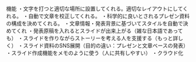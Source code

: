 機能
・文字を打つと適切な場所に設置してくれる。適切なレイアウトにしてくれる。
・自動で文章を校正してくれる。
・科学的に良いとされるプレゼン資料の構成を決めてくれる。
・文章情報・発表背景に基づいてスタイルを自動で決めてくれ
・発表原稿を入れるとスライドが出来上がる（雑な日本語であっても）
・スライドを作りながらストーリーを考える人を支援する（もっと詳しく）
・スライド資料のSNS展開（目的の違い：プレゼンと文章ベースの発表）
・スライド作成機能をメモのように使う（人に共有しやすい）
・クラウド化
